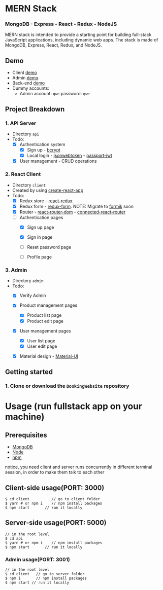 
# MERN Stack 

### MongoDB - Express - React - Redux - NodeJS

MERN stack is intended to provide a starting point for building full-stack JavaScript applications, including dynamic web apps. The stack is made of MongoDB, Express, React, Redux, and NodeJS.


## Demo

- Client [demo](https://bookingwebsite-funnyclient.netlify.app)
- Admin [demo](https://bookingwebsite-funny.netlify.app)
- Back-end [demo](https://booking-website-g3rm.onrender.com)
- Dummy accounts:
   - Admin account: `qwe` password: `qwe`

## Project Breakdown

### 1. API Server

- Directory `api`
- Todo:
  - [x] Authentication system 
    - [x] Sign up - [bcrypt](https://www.npmjs.com/package/bcrypt)
    - [x] Local login - [jsonwebtoken](https://www.npmjs.com/package/jsonwebtoken) - [passport-jwt](https://www.npmjs.com/package/passport-jwt)
  - [x] User management - CRUD operations

### 2. React Client

- Directory `client`
- Created by using [create-react-app](https://www.npmjs.com/package/create-react-app)
- Todo:
  - [x] Redux store - [react-redux](https://www.npmjs.com/package/react-redux)
  - [x] Redux form - [redux-form](https://redux-form.com/8.3.0). NOTE: Migrate to [formik](https://jaredpalmer.com/formik) soon
  - [x] Router - [react-router-dom](https://www.npmjs.com/package/react-router-dom) - [connected-react-router](https://www.npmjs.com/package/connected-react-router)
  - [ ] Authentication pages
    - [x] Sign up page
    - [x] Sign in page 
    - [ ] Reset password page
    - [ ] Profile page


### 3. Admin

- Directory `admin`
- Todo:
  - [x] Verify Admin
  - [x] Product management pages
    - [x] Product list page
    - [x] Product edit page
  - [x] User management pages
    - [x] User list page
    - [x] User edit page
  - [x] Material design - [Material-UI](https://material-ui.com)


## Getting started

### 1. Clone or download the `BookingWebsite` repository

# Usage (run fullstack app on your machine)

## Prerequisites
- [MongoDB](https://www.mongodb.com/docs/manual/installation/)
- [Node](https://nodejs.org/en/download/) 
- [npm](https://nodejs.org/en/download/package-manager/)

notice, you need client and server runs concurrently in different terminal session, in order to make them talk to each other

## Client-side usage(PORT: 3000)
```terminal
$ cd client          // go to client folder
$ yarn # or npm i    // npm install packages
$ npm start       // run it locally
```

## Server-side usage(PORT: 5000)

```terminal
// in the root level
$ cd api
$ yarn # or npm i    // npm install packages
$ npm start       // run it locally
```

### Admin usage(PORT: 3001)

```terminal
// in the root level
$ cd client   // go to server folder
$ npm i       // npm install packages
$ npm start // run it locally
```


